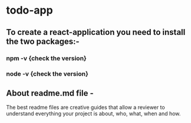 # todo-app

## To create a react-application you need to install the two packages:-<br/>
### npm -v  {check the version}<br/>
### node -v {check the version}

## About readme.md file - 
The best readme files are creative guides that allow a reviewer to understand everything your project is about, who, what, when and how.
